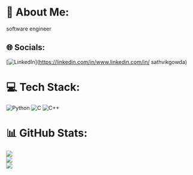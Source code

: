 # 💫 About Me:
software engineer<br>


## 🌐 Socials:
[![LinkedIn](https://img.shields.io/badge/LinkedIn-%230077B5.svg?logo=linkedin&logoColor=white)](https://linkedin.com/in/www.linkedin.com/in/ sathvikgowda) 

# 💻 Tech Stack:
![Python](https://img.shields.io/badge/python-3670A0?style=for-the-badge&logo=python&logoColor=ffdd54) ![C](https://img.shields.io/badge/c-%2300599C.svg?style=for-the-badge&logo=c&logoColor=white) ![C++](https://img.shields.io/badge/c++-%2300599C.svg?style=for-the-badge&logo=c%2B%2B&logoColor=white)
# 📊 GitHub Stats:
![](https://github-readme-stats.vercel.app/api?username=gowdasathvik13&theme=jolly&hide_border=true&include_all_commits=false&count_private=false)<br/>
![](https://github-readme-streak-stats.herokuapp.com/?user=gowdasathvik13&theme=jolly&hide_border=true)<br/>
![](https://github-readme-stats.vercel.app/api/top-langs/?username=gowdasathvik13&theme=jolly&hide_border=true&include_all_commits=false&count_private=false&layout=compact)

<!-- Proudly created with GPRM ( https://gprm.itsvg.in ) -->